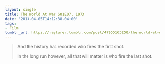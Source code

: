 ```yaml
---
layout: single
title: The World At War S01E07, 1973
date: '2013-04-05T14:12:38-04:00'
tags:
- Film
tumblr_url: https://rapturer.tumblr.com/post/47205163258/the-world-at-war-s01e07-1973
---
```

> And the history has recorded who fires the first shot.
> 
> In the long run however, all that will matter is who fire the last shot.

